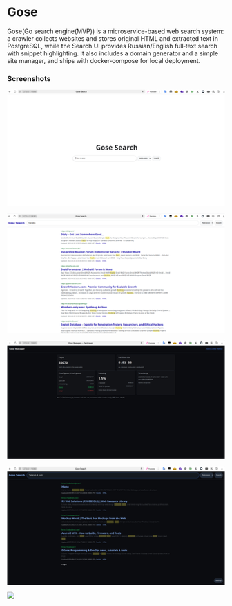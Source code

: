 # Gose

Gose(Go search engine(MVP)) is a microservice-based web search system: a crawler collects websites and stores original HTML and extracted text in PostgreSQL, while the Search UI provides Russian/English full‑text search with snippet highlighting. It also includes a domain generator and a simple site manager, and ships with docker‑compose for local deployment.

### Screenshots

![](screenshots/2025-09-20_23-36_1.png)

![](screenshots/2025-09-20_23-36.png)

![](screenshots/2025-09-21_09-09.png)

![](screenshots/2025-09-21_09-25.png)


![](https://asdertasd.site/counter/gose)
